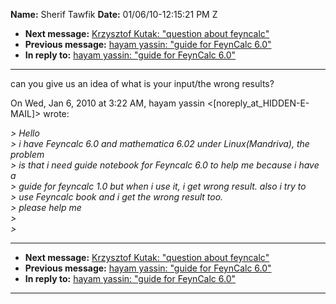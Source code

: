 **Name:** Sherif Tawfik
**Date:** 01/06/10-12:15:21 PM Z

  - **Next message:** [Krzysztof Kutak: "question about
    feyncalc"](0578.html)
  - **Previous message:** [hayam yassin: "guide for FeynCalc
    6.0"](0576.html)
  - **In reply to:** [hayam yassin: "guide for FeynCalc 6.0"](0576.html)

-----

can you give us an idea of what is your input/the wrong results?  

On Wed, Jan 6, 2010 at 3:22 AM, hayam yassin
\<[noreply_at_HIDDEN-E-MAIL]\>
wrote:  

*\> Hello*  
*\> i have Feyncalc 6.0 and mathematica 6.02 under Linux(Mandriva), the
problem*  
*\> is that i need guide notebook for Feyncalc 6.0 to help me because i
have a*  
*\> guide for feyncalc 1.0 but when i use it, i get wrong result. also i
try to*  
*\> use Feyncalc book and i get the wrong result too.*  
*\> please help me*  
*\>*  
*\>*  

-----

  - **Next message:** [Krzysztof Kutak: "question about
    feyncalc"](0578.html)
  - **Previous message:** [hayam yassin: "guide for FeynCalc
    6.0"](0576.html)
  - **In reply to:** [hayam yassin: "guide for FeynCalc 6.0"](0576.html)

-----

